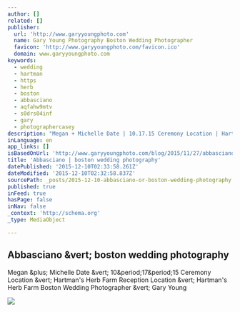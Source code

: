 ```yaml
---
author: []
related: []
publisher:
  url: 'http://www.garyyoungphoto.com'
  name: Gary Young Photography Boston Wedding Photographer
  favicon: 'http://www.garyyoungphoto.com/favicon.ico'
  domain: www.garyyoungphoto.com
keywords:
  - wedding
  - hartman
  - https
  - herb
  - boston
  - abbasciano
  - aqfahw9mtv
  - s0drs04inf
  - gary
  - photographercasey
description: "Megan + Michelle Date | 10.17.15 Ceremony Location | Hartman's Herb Farm Reception Location | Hartman's Herb Farm Boston Wedding Photographer | Gary Young"
inLanguage: en
app_links: []
isBasedOnUrl: 'http://www.garyyoungphoto.com/blog/2015/11/27/abbasciano-boston-wedding-photography'
title: 'Abbasciano | boston wedding photography'
datePublished: '2015-12-10T02:33:58.261Z'
dateModified: '2015-12-10T02:32:58.837Z'
sourcePath: _posts/2015-12-10-abbasciano-or-boston-wedding-photography.md
published: true
inFeed: true
hasPage: false
inNav: false
_context: 'http://schema.org'
_type: MediaObject

---
```

<article style=""><h1>Abbasciano &amp;vert; boston wedding photography</h1><p>Megan &amp;plus; Michelle Date &amp;vert; 10&amp;period;17&amp;period;15 Ceremony Location &amp;vert; Hartman's Herb Farm Reception Location &amp;vert; Hartman's Herb Farm Boston Wedding Photographer &amp;vert; Gary Young</p><img src="https://static1.squarespace.com/static/5644bec4e4b0b0751ff08d48/5648ad14e4b0102d9d90fb5c/5658c0a3e4b0702d37f3d621/1449438167616/?format=1000w" /></article>